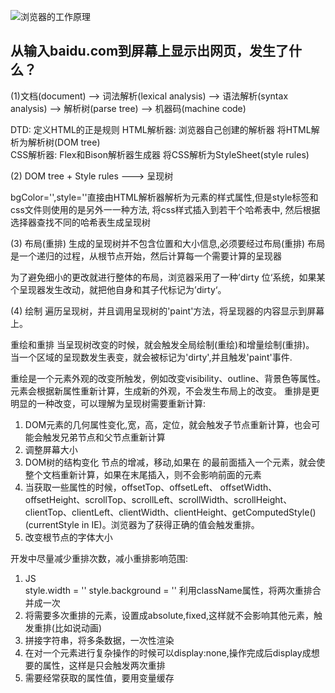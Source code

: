 ![浏览器的工作原理](https://www.html5rocks.com/zh/tutorials/internals/howbrowserswork/#The_browsers_we_will_talk_about)

## 从输入baidu.com到屏幕上显示出网页，发生了什么？

(1)文档(document) --> 词法解析(lexical analysis) --> 语法解析(syntax analysis) --> 解析树(parse tree) --> 机器码(machine code)

DTD: 定义HTML的正是规则
HTML解析器: 浏览器自己创建的解析器   将HTML解析为解析树(DOM tree)  
CSS解析器: Flex和Bison解析器生成器  将CSS解析为StyleSheet(style rules)

(2) DOM tree + Style rules ---> 呈现树

bgColor='',style=''直接由HTML解析器解析为元素的样式属性,但是style标签和css文件则使用的是另外一一种方法,
将css样式插入到若干个哈希表中, 然后根据选择器查找不同的哈希表生成呈现树

(3) 布局(重排)
生成的呈现树并不包含位置和大小信息,必须要经过布局(重排)
布局是一个递归的过程，从<html>根节点开始，然后计算每一个需要计算的呈现器

为了避免细小的更改就进行整体的布局，浏览器采用了一种’dirty 位‘系统，如果某个呈现器发生改动，就把他自身和其子代标记为’dirty‘。


(4) 绘制
遍历呈现树，并且调用呈现树的'paint'方法，将呈现器的内容显示到屏幕上。

重绘和重排
当呈现树改变的时候，就会触发全局绘制(重绘)和增量绘制(重排)。
当一个区域的呈现数发生表变，就会被标记为'dirty',并且触发'paint'事件.

重绘是一个元素外观的改变所触发，例如改变visibility、outline、背景色等属性。元素会根据新属性重新计算，生成新的外观，不会发生布局上的改变。
重排是更明显的一种改变，可以理解为呈现树需要重新计算: 
1. DOM元素的几何属性变化,宽，高，定位，就会触发子节点重新计算，也会可能会触发兄弟节点和父节点重新计算
2. 调整屏幕大小
3. DOM树的结构变化 节点的增减，移动,如果在<body>
的最前面插入一个元素，就会使整个文档重新计算，如果在末尾插入，则不会影响前面的元素
4. 当获取一些属性的时候，offsetTop、offsetLeft、 offsetWidth、offsetHeight、scrollTop、scrollLeft、scrollWidth、scrollHeight、clientTop、clientLeft、clientWidth、clientHeight、getComputedStyle() (currentStyle in IE)。浏览器为了获得正确的值会触发重排。
5. 改变根节点的字体大小



开发中尽量减少重排次数，减小重排影响范围:
1. JS  
    style.width = ''
    style.background = ''
利用className属性，将两次重排合并成一次
2. 将需要多次重排的元素，设置成absolute,fixed,这样就不会影响其他元素，触发重排(比如说动画)
3. 拼接字符串，将多条数据，一次性渲染
4. 在对一个元素进行复杂操作的时候可以display:none,操作完成后display成想要的属性，这样是只会触发两次重排
5. 需要经常获取的属性值，要用变量缓存